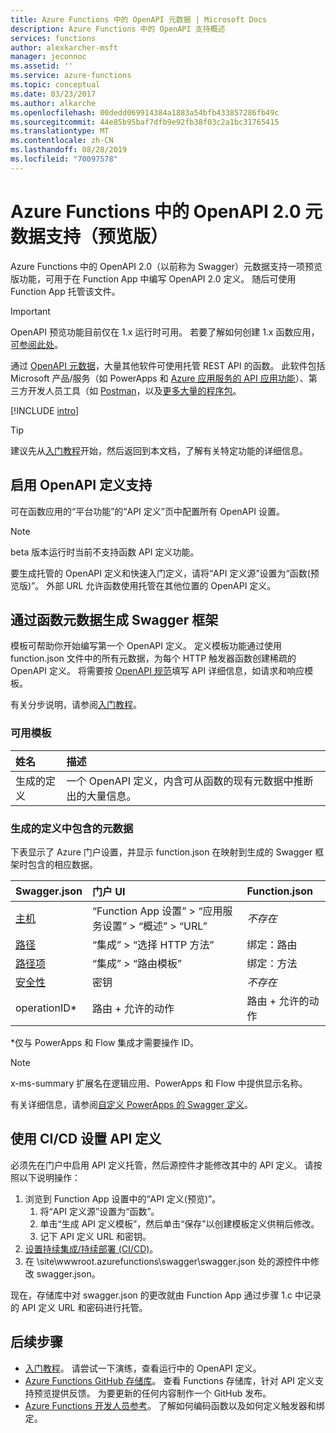 ```yaml
---
title: Azure Functions 中的 OpenAPI 元数据 | Microsoft Docs
description: Azure Functions 中的 OpenAPI 支持概述
services: functions
author: alexkarcher-msft
manager: jeconnoc
ms.assetid: ''
ms.service: azure-functions
ms.topic: conceptual
ms.date: 03/23/2017
ms.author: alkarche
ms.openlocfilehash: 00dedd069914384a1883a54bfb433857286fb49c
ms.sourcegitcommit: 44e85b95baf7dfb9e92fb38f03c2a1bc31765415
ms.translationtype: MT
ms.contentlocale: zh-CN
ms.lasthandoff: 08/28/2019
ms.locfileid: "70097578"
---
```

# <a name="openapi-20-metadata-support-in-azure-functions-preview"></a>Azure Functions 中的 OpenAPI 2.0 元数据支持（预览版）
Azure Functions 中的 OpenAPI 2.0（以前称为 Swagger）元数据支持一项预览版功能，可用于在 Function App 中编写 OpenAPI 2.0 定义。 随后可使用 Function App 托管该文件。

> [!IMPORTANT]
> OpenAPI 预览功能目前仅在 1.x 运行时可用。 若要了解如何创建 1.x 函数应用，[可参阅此处](./functions-versions.md#creating-1x-apps)。

通过 [OpenAPI 元数据](https://swagger.io/)，大量其他软件可使用托管 REST API 的函数。 此软件包括 Microsoft 产品/服务（如 PowerApps 和 [Azure 应用服务的 API 应用功能](../app-service/overview.md)）、第三方开发人员工具（如 [Postman](https://www.getpostman.com/docs/importing_swagger)，以及[更多大量的程序包](https://swagger.io/tools/)。

[!INCLUDE [intro](../../includes/functions-bindings-intro.md)]

>[!TIP]
>建议先从[入门教程](./functions-api-definition-getting-started.md)开始，然后返回到本文档，了解有关特定功能的详细信息。

## <a name="enable"></a>启用 OpenAPI 定义支持
可在函数应用的“平台功能”的“API 定义”页中配置所有 OpenAPI 设置。

> [!NOTE]
> beta 版本运行时当前不支持函数 API 定义功能。

要生成托管的 OpenAPI 定义和快速入门定义，请将“API 定义源”设置为“函数(预览版)”。 外部 URL 允许函数使用托管在其他位置的 OpenAPI 定义。

## <a name="generate-definition"></a>通过函数元数据生成 Swagger 框架
模板可帮助你开始编写第一个 OpenAPI 定义。 定义模板功能通过使用 function.json 文件中的所有元数据，为每个 HTTP 触发器函数创建稀疏的 OpenAPI 定义。 将需要按 [OpenAPI 规范](https://swagger.io/specification/)填写 API 详细信息，如请求和响应模板。

有关分步说明，请参阅[入门教程](./functions-api-definition-getting-started.md)。

### <a name="templates"></a>可用模板

|姓名| 描述 |
|:-----|:-----|
|生成的定义|一个 OpenAPI 定义，内含可从函数的现有元数据中推断出的大量信息。|

### <a name="quickstart-details"></a>生成的定义中包含的元数据

下表显示了 Azure 门户设置，并显示 function.json 在映射到生成的 Swagger 框架时包含的相应数据。

|Swagger.json|门户 UI|Function.json|
|:----|:-----|:-----|
|[主机](https://swagger.io/specification/#fixed-fields-15)|“Function App 设置” > “应用服务设置” > “概述” > “URL”|*不存在*
|[路径](https://swagger.io/specification/#paths-object-29)|“集成” > “选择 HTTP 方法”|绑定：路由
|[路径项](https://swagger.io/specification/#path-item-object-32)|“集成” > “路由模板”|绑定：方法
|[安全性](https://swagger.io/specification/#security-scheme-object-112)|密钥|*不存在*|
|operationID*|路由 + 允许的动作|路由 + 允许的动作|

\*仅与 PowerApps 和 Flow 集成才需要操作 ID。
> [!NOTE]
> x-ms-summary 扩展名在逻辑应用、PowerApps 和 Flow 中提供显示名称。
>
> 有关详细信息，请参阅[自定义 PowerApps 的 Swagger 定义](https://powerapps.microsoft.com/tutorials/customapi-how-to-swagger/)。

## <a name="CICD"></a>使用 CI/CD 设置 API 定义

 必须先在门户中启用 API 定义托管，然后源控件才能修改其中的 API 定义。 请按照以下说明操作：

1. 浏览到 Function App 设置中的“API 定义(预览)”。
   1. 将“API 定义源”设置为“函数”。
   1. 单击“生成 API 定义模板”，然后单击“保存”以创建模板定义供稍后修改。
   1. 记下 API 定义 URL 和密钥。
1. [设置持续集成/持续部署 (CI/CD)](https://docs.microsoft.com/azure/azure-functions/functions-continuous-deployment#requirements-for-continuous-deployment)。
2. 在 \site\wwwroot\.azurefunctions\swagger\swagger.json 处的源控件中修改 swagger.json。

现在，存储库中对 swagger.json 的更改就由 Function App 通过步骤 1.c 中记录的 API 定义 URL 和密码进行托管。

## <a name="next-steps"></a>后续步骤
* [入门教程](functions-api-definition-getting-started.md)。 请尝试一下演练，查看运行中的 OpenAPI 定义。
* [Azure Functions GitHub 存储库](https://github.com/Azure/Azure-Functions/)。 查看 Functions 存储库，针对 API 定义支持预览提供反馈。 为要更新的任何内容制作一个 GitHub 发布。
* [Azure Functions 开发人员参考](functions-reference.md)。 了解如何编码函数以及如何定义触发器和绑定。
